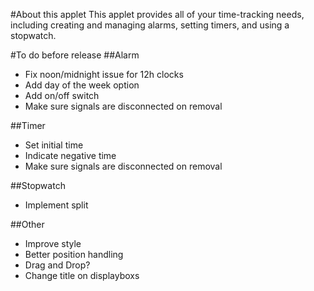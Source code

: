 #About this applet
This applet provides all of your time-tracking needs, including creating and managing alarms, setting timers, and using a stopwatch.

#To do before release
##Alarm
* Fix noon/midnight issue for 12h clocks
* Add day of the week option
* Add on/off switch
* Make sure signals are disconnected on removal

##Timer
* Set initial time
* Indicate negative time
* Make sure signals are disconnected on removal

##Stopwatch
* Implement split

##Other
* Improve style
* Better position handling
* Drag and Drop?
* Change title on displayboxs
